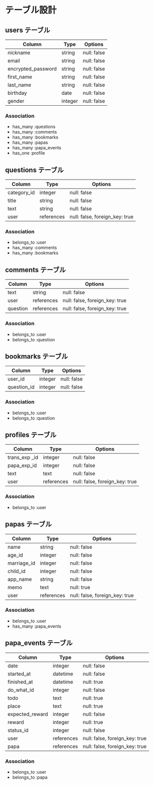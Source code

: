 # テーブル設計

## users テーブル

| Column             | Type    | Options     |
| ------------------ | ------- | ----------- |
| nickname           | string  | null: false |
| email              | string  | null: false |
| encrypted_password | string  | null: false |
| first_name         | string  | null: false |
| last_name          | string  | null: false |
| birthday           | date    | null: false |
| gender             | integer | null: false |

### Association

- has_many :questions
- has_many :comments
- has_many :bookmarks
- has_many :papas
- has_many :papa_events
- has_one  :profile

## questions テーブル

| Column      | Type       | Options                        |
| ----------- | ---------- | ------------------------------ |
| category_id | integer    | null: false                    |
| title       | string     | null: false                    |
| text        | string     | null: false                    |
| user        | references | null: false, foreign_key: true |

### Association

- belongs_to :user
- has_many :comments
- has_many :bookmarks

## comments テーブル

| Column       | Type       | Options                        |
| ------------ | ---------- | ------------------------------ |
| text         | string     | null: false                    |
| user         | references | null: false, foreign_key: true |
| question     | references | null: false, foreign_key: true |

### Association

- belongs_to :user
- belongs_to :question

## bookmarks テーブル

| Column       | Type    | Options     |
| ------------ | ------- | ----------- |
| user_id      | integer | null: false |
| question_id  | integer | null: false |

### Association

- belongs_to :user
- belongs_to :question

## profiles テーブル

| Column                | Type       | Options                        |
| --------------------- | ---------- | ------------------------------ |
| trans_exp _id         | integer    | null: false                    |
| papa_exp_id           | integer    | null: false                    |
| text                  | text       | null: false                    |
| user                  | references | null: false, foreign_key: true |

### Association

- belongs_to :user

## papas テーブル

| Column                | Type       | Options                        |
| --------------------- | ---------- | ------------------------------ |
| name                  | string     | null: false                    |
| age_id                | integer    | null: false                    |
| marriage_id           | integer    | null: false                    |
| child_id              | integer    | null: false                    |
| app_name              | string     | null: false                    |
| memo                  | text       | null: true                     |
| user                  | references | null: false, foreign_key: true |

### Association

- belongs_to :user
- has_many :papa_events

## papa_events テーブル

| Column                | Type       | Options                        |
| --------------------- | ---------- | ------------------------------ |
| date                  | integer    | null: false                    |
| started_at            | datetime   | null: false                    |
| finished_at           | datetime   | null: true                     |
| do_what_id            | integer    | null: false                    |
| todo                  | text       | null: true                     |
| place                 | text       | null: true                     |
| expected_reward       | integer    | null: false                    |
| reward                | integer    | null: true                     |
| status_id             | integer    | null: false                    |
| user                  | references | null: false, foreign_key: true |
| papa                  | references | null: false, foreign_key: true |

### Association

- belongs_to :user
- belongs_to :papa